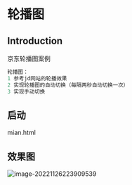# 轮播图

## Introduction

京东轮播图案例

~~~python
轮播图：
1 参考jd网站的轮播效果
2 实现轮播图的自动切换（每隔两秒自动切换一次）
3 实现手动切换
~~~

## 启动
mian.html

## 效果图

![image-20221126223909539](https://img2022.cnblogs.com/blog/2570053/202211/2570053-20221126223911697-2004287185.png)
